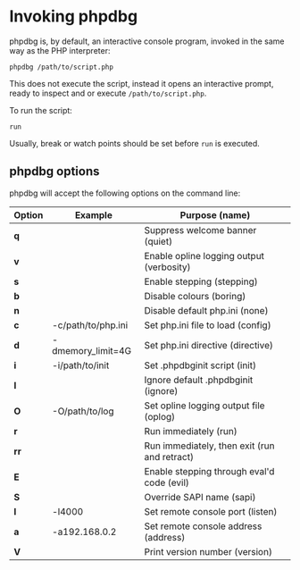 Invoking phpdbg
===============

phpdbg is, by default, an interactive console program, invoked in the same way as the PHP interpreter:

    phpdbg /path/to/script.php

This does not execute the script, instead it opens an interactive prompt, ready to inspect and or execute ```/path/to/script.php```.

To run the script:

    run
    
Usually, break or watch points should be set before ```run``` is executed.

phpdbg options
--------------

phpdbg will accept the following options on the command line:

<table>
<thead>
    <tr>
        <th>Option</th>
        <th>Example</th>
        <th>Purpose (name)</th>
    </tr>
</thead>
<tbody>
    <tr>
        <td><b>q</b></td>
        <td>&nbsp;</td>
        <td>Suppress welcome banner (quiet)</td>
    </tr>
    <tr>
        <td><b>v</b></td>
        <td>&nbsp;</td>
        <td>Enable opline logging output (verbosity)</td>
    </tr>
    <tr>
        <td><b>s</b></td>
        <td>&nbsp;</td>
        <td>Enable stepping (stepping)</td>
    </tr>
    <tr>
        <td><b>b</b></td>
        <td>&nbsp;</td>
        <td>Disable colours (boring)</td>
    </tr>
    <tr>
        <td><b>n</b></td>
        <td>&nbsp;</td>
        <td>Disable default php.ini (none)</td>
    </tr>
    <tr>
        <td><b>c</b></td>
        <td>-c/path/to/php.ini</td>
        <td>Set php.ini file to load (config)</td>
    </tr>
    <tr>
        <td><b>d</b></td>
        <td>-dmemory_limit=4G</td>
        <td>Set php.ini directive (directive)</td>
    </tr>
    <tr>
        <td><b>i</b></td>
        <td>-i/path/to/init</td>
        <td>Set .phpdbginit script (init)</td>
    </tr>
    <tr>
        <td><b>I</b></td>
        <td>&nbsp;</td>
        <td>Ignore default .phpdbginit (ignore)</td>
    </tr>
    <tr>
        <td><b>O</b></td>
        <td>-O/path/to/log</td>
        <td>Set opline logging output file (oplog)</td>
    </tr>
    <tr>
        <td><b>r</b></td>
        <td>&nbsp;</td>
        <td>Run immediately (run)</td>
    </tr>
    <tr>
        <td><b>rr</b></td>
        <td>&nbsp;</td>
        <td>Run immediately, then exit (run and retract)</td>
    </tr>
    <tr>
        <td><b>E</b></td>
        <td>&nbsp;</td>
        <td>Enable stepping through eval'd code (evil)</td>
    </tr>
    <tr>
        <td><b>S</b></td>
        <td>&nbsp;</td>
        <td>Override SAPI name (sapi)</td>
    </tr>
    <tr>
        <td><b>l</b></td>
        <td>-l4000</td>
        <td>Set remote console port (listen)</td>
    </tr>
    <tr>
        <td><b>a</b></td>
        <td>-a192.168.0.2</td>
        <td>Set remote console address (address)</td>
    </tr>
    <tr>
        <td><b>V</b></td>
        <td>&nbsp;</td>
        <td>Print version number (version)</td>
    </tr>
</tbody>
</table>

